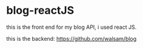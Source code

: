 # blog-reactJS

this is the front end for my blog API, i used react JS.

this is the backend: 
https://github.com/walsam/blog
